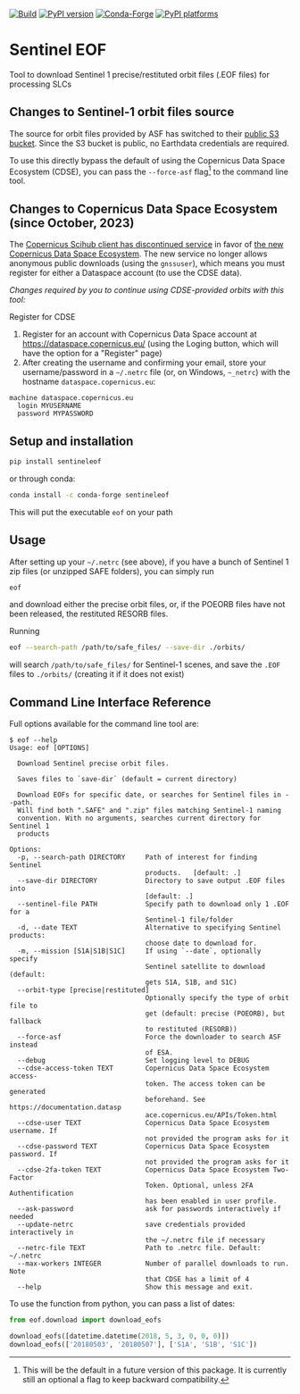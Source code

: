 [![Build](https://github.com/scottstanie/sentineleof/actions/workflows/ci.yml/badge.svg)](https://github.com/scottstanie/sentineleof/actions/workflows/ci.yml)
[![PyPI version][pypi-version]][pypi-link]
[![Conda-Forge][conda-badge]][conda-link]
[![PyPI platforms][pypi-platforms]][pypi-link]

<!-- prettier-ignore-start -->
[conda-badge]:              https://img.shields.io/conda/vn/conda-forge/sentineleof
[conda-link]:               https://github.com/conda-forge/sentineleof-feedstock
[pypi-link]:                https://pypi.org/project/sentineleof/
[pypi-platforms]:           https://img.shields.io/pypi/pyversions/sentineleof
[pypi-version]:             https://img.shields.io/pypi/v/sentineleof
<!-- prettier-ignore-end -->

# Sentinel EOF

Tool to download Sentinel 1 precise/restituted orbit files (.EOF files) for processing SLCs

## Changes to Sentinel-1 orbit files source

The source for orbit files provided by ASF has switched to their [public S3 bucket](https://registry.opendata.aws/s1-orbits/).
Since the S3 bucket is public, no Earthdata credentials are required.

To use this directly bypass the default of using the Copernicus Data Space Ecosystem (CDSE), you can pass the `--force-asf` flag[^1] to the command line tool.

## Changes to Copernicus Data Space Ecosystem (since October, 2023)

The [Copernicus Scihub client has discontinued service](https://scihub.copernicus.eu/) in favor of [the new Copernicus Data Space Ecosystem](https://dataspace.copernicus.eu/). The new service no longer allows anonymous public downloads (using the `gnssuser`), which means you must register for either a Dataspace account (to use the CDSE data).

*Changes required by you to continue using CDSE-provided orbits with this tool:*

Register for CDSE

1. Register for an account with Copernicus Data Space account at https://dataspace.copernicus.eu/ (using the Loging button, which will have the option for a "Register" page)
2. After creating the username and confirming your email, store your username/password in a `~/.netrc` file (or, on Windows, `~_netrc`) with the hostname `dataspace.copernicus.eu`:
```
machine dataspace.copernicus.eu
  login MYUSERNAME
  password MYPASSWORD
```


## Setup and installation

```bash
pip install sentineleof
```

or through conda:

```bash
conda install -c conda-forge sentineleof
```

This will put the executable `eof` on your path

## Usage

After setting up your `~/.netrc` (see above), if you have a bunch of Sentinel 1 zip files (or unzipped SAFE folders), you can simply run

```bash
eof
```
and download either the precise orbit files, or, if the POEORB files have not been released, the restituted RESORB files.

Running
```bash
eof --search-path /path/to/safe_files/ --save-dir ./orbits/
```
will search `/path/to/safe_files/` for Sentinel-1 scenes, and save the `.EOF` files to `./orbits/` (creating it if it does not exist)


## Command Line Interface Reference

Full options available for the command line tool are:

```
$ eof --help
Usage: eof [OPTIONS]

  Download Sentinel precise orbit files.

  Saves files to `save-dir` (default = current directory)

  Download EOFs for specific date, or searches for Sentinel files in --path.
  Will find both ".SAFE" and ".zip" files matching Sentinel-1 naming
  convention. With no arguments, searches current directory for Sentinel 1
  products

Options:
  -p, --search-path DIRECTORY     Path of interest for finding Sentinel
                                  products.   [default: .]
  --save-dir DIRECTORY            Directory to save output .EOF files into
                                  [default: .]
  --sentinel-file PATH            Specify path to download only 1 .EOF for a
                                  Sentinel-1 file/folder
  -d, --date TEXT                 Alternative to specifying Sentinel products:
                                  choose date to download for.
  -m, --mission [S1A|S1B|S1C]     If using `--date`, optionally specify
                                  Sentinel satellite to download (default:
                                  gets S1A, S1B, and S1C)
  --orbit-type [precise|restituted]
                                  Optionally specify the type of orbit file to
                                  get (default: precise (POEORB), but fallback
                                  to restituted (RESORB))
  --force-asf                     Force the downloader to search ASF instead
                                  of ESA.
  --debug                         Set logging level to DEBUG
  --cdse-access-token TEXT        Copernicus Data Space Ecosystem access-
                                  token. The access token can be generated
                                  beforehand. See https://documentation.datasp
                                  ace.copernicus.eu/APIs/Token.html
  --cdse-user TEXT                Copernicus Data Space Ecosystem username. If
                                  not provided the program asks for it
  --cdse-password TEXT            Copernicus Data Space Ecosystem password. If
                                  not provided the program asks for it
  --cdse-2fa-token TEXT           Copernicus Data Space Ecosystem Two-Factor
                                  Token. Optional, unless 2FA Authentification
                                  has been enabled in user profile.
  --ask-password                  ask for passwords interactively if needed
  --update-netrc                  save credentials provided interactively in
                                  the ~/.netrc file if necessary
  --netrc-file TEXT               Path to .netrc file. Default: ~/.netrc
  --max-workers INTEGER           Number of parallel downloads to run. Note
                                  that CDSE has a limit of 4
  --help                          Show this message and exit.
```

To use the function from python, you can pass a list of dates:

```python
from eof.download import download_eofs

download_eofs([datetime.datetime(2018, 5, 3, 0, 0, 0)])
download_eofs(['20180503', '20180507'], ['S1A', 'S1B', 'S1C'])
```

[^1]: This will be the default in a future version of this package. It is currently still an optional a flag to keep backward compatibility.
